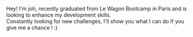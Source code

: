Hey! I'm joh, recently graduated from Le Wagon Bootcamp in Paris and is looking to enhance my development skills.  
Constantly looking for new challenges, I'll show you what I can do if you give me a chance ! :) 
<!---
Johfil/Johfil is a ✨ special ✨ repository because its `README.md` (this file) appears on your GitHub profile.
You can click the Preview link to take a look at your changes.
--->
